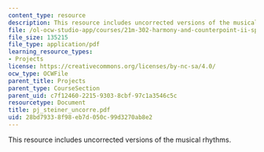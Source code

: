 ```yaml
---
content_type: resource
description: This resource includes uncorrected versions of the musical rhythms.
file: /ol-ocw-studio-app/courses/21m-302-harmony-and-counterpoint-ii-spring-2005/28bd79338f98eb7d050c99d3270ab8e2_pj_steiner_uncorre.pdf
file_size: 135215
file_type: application/pdf
learning_resource_types:
- Projects
license: https://creativecommons.org/licenses/by-nc-sa/4.0/
ocw_type: OCWFile
parent_title: Projects
parent_type: CourseSection
parent_uid: c7f12460-2215-9303-8cbf-97c1a3546c5c
resourcetype: Document
title: pj_steiner_uncorre.pdf
uid: 28bd7933-8f98-eb7d-050c-99d3270ab8e2
---
```

This resource includes uncorrected versions of the musical rhythms.
